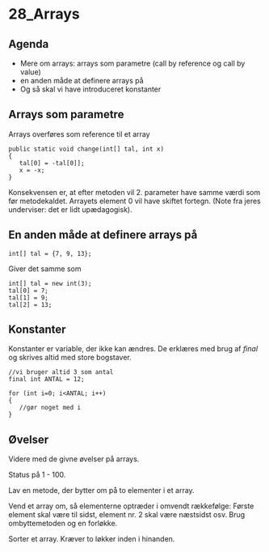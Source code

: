 # 28_Arrays
## Agenda
* Mere om arrays: arrays som parametre (call by reference og call by value)
* en anden måde at definere arrays på
* Og så skal vi have introduceret konstanter
## Arrays som parametre
Arrays overføres som reference til et array
`````
public static void change(int[] tal, int x)
{
   tal[0] = -tal[0]];
   x = -x;
}
`````
Konsekvensen er, at efter metoden vil 2. parameter have samme værdi som før metodekaldet. Arrayets element 0 vil have skiftet fortegn. (Note fra jeres underviser: det er lidt upædagogisk).
## En anden måde at definere arrays på
``````
int[] tal = {7, 9, 13};
``````
Giver det samme som
`````
int[] tal = new int(3);
tal[0] = 7;
tal[1] = 9;
tal[2] = 13;
`````
## Konstanter
Konstanter er variable, der ikke kan ændres. De erklæres med brug af *final* og skrives altid med store bogstaver.
`````
//vi bruger altid 3 som antal
final int ANTAL = 12;

for (int i=0; i<ANTAL; i++)
{
   //gør noget med i
}
`````

## Øvelser
Videre med de givne øvelser på arrays.

Status på 1 - 100.

Lav en metode, der bytter om på to elementer i et array.

Vend et array om, så elementerne optræder i omvendt rækkefølge: Første element skal være til sidst, element nr. 2 skal være næstsidst osv. Brug ombyttemetoden og en forløkke.

Sorter et array. Kræver to løkker inden i hinanden.
